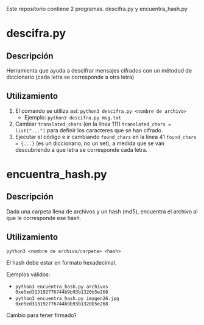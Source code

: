 Este repositorio contiene 2 programas. descifra.py y encuentra_hash.py

# descifra.py
## Descripción
Herramienta que ayuda a descifrar mensajes cifrados con un métodod de diccionario (cada letra se corresponde a otra letra)
## Utilizamiento
1. El comando se utiliza así: `python3 descifra.py <nombre de archivo>`
    * Ejemplo: `python3 descifra.py msg.txt`
2. Cambiar `translated_chars` (en la línea 111) `translated_chars = list("...")` para definir los caracteres que se han cifrado.
3. Ejecutar el código e ir cambiando `found_chars` en la línea 41 `found_chars = {...}` (es un diccionario, no un set), a medida que se van descubriendo a que letra se corresponde cada letra.

# encuentra_hash.py
## Descripción
Dada una carpeta llena de archivos y un hash (md5), encuentra el archivo al que le corresponde ese hash.
## Utilizamiento
`python3 <nombre de archivo/carpeta> <hash>`

El hash debe estar en formato hexadecimal.

Ejemplos válidos:
* `python3 encuentra_hash.py archivos 0xe5ed313192776744b9b93b1320b5e268`
* `python3 encuentra_hash.py imagen26.jpg 0xe5ed313192776744b9b93b1320b5e268`

Cambio para tener firmado1